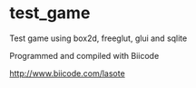 test_game
=========

Test game using box2d, freeglut, glui and sqlite

Programmed and compiled with Biicode

http://www.biicode.com/lasote
